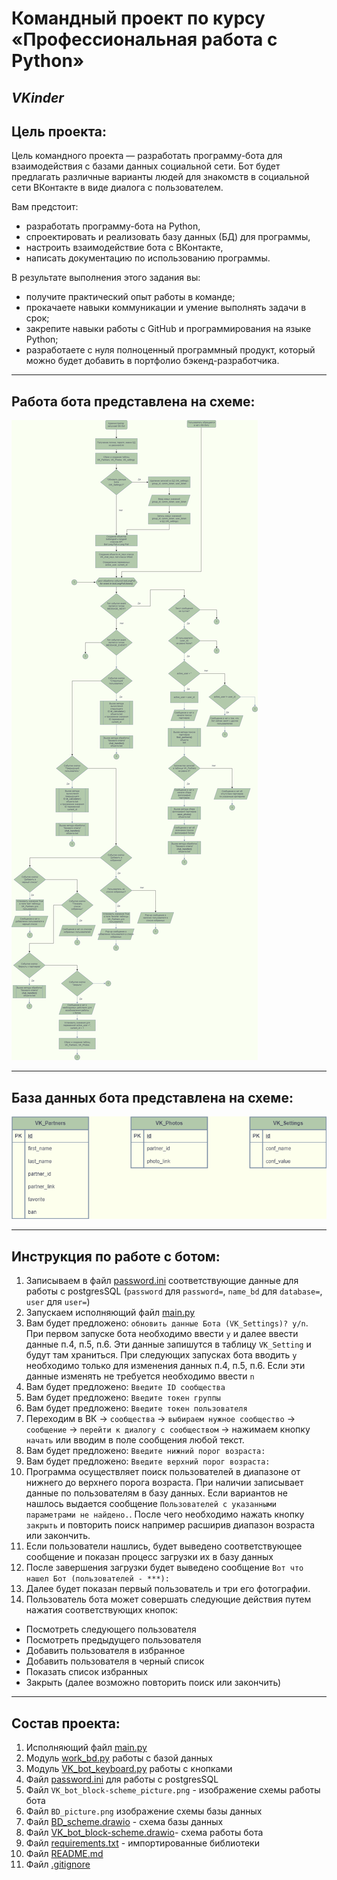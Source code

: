 # Командный проект по курсу «Профессиональная работа с Python»

## ***VKinder***

## Цель проекта:

Цель командного проекта — разработать программу-бота для взаимодействия 
с базами данных социальной сети. Бот будет предлагать различные варианты 
людей для знакомств в социальной сети ВКонтакте в виде диалога с пользователем.

Вам предстоит:

* разработать программу-бота на Python,
* спроектировать и реализовать базу данных (БД) для программы,
* настроить взаимодействие бота с ВКонтакте,
* написать документацию по использованию программы.

В результате выполнения этого задания вы:

* получите практический опыт работы в команде;
* прокачаете навыки коммуникации и умение выполнять задачи в срок;
* закрепите навыки работы с GitHub и программирования на языке Python;
* разработаете с нуля полноценный программный продукт, 
который можно будет добавить в портфолио бэкенд-разработчика.

---

## Работа бота представлена на схеме:

![VK_bot_block-scheme_picture.png](VK_bot_block-scheme_picture.png)

---

## База данных бота представлена на схеме:

![BD_picture.png](BD_picture.png)

---

## Инструкция по работе с ботом:

1. Записываем в файл [password.ini](password.ini) соответствующие данные 
для работы с postgresSQL 
(`password` для `password=`, `name_bd` для `database=`, `user` для `user=`)
2. Запускаем исполняющий файл [main.py](main.py)
3. Вам будет предложено: `обновить данные Бота (VK_Settings)? y/n`. 
При первом запуске бота необходимо ввести `y` и далее ввести данные п.4, п.5, п.6.
Эти данные запишутся в таблицу `VK_Setting` и будут там храниться. 
При следующих запусках бота вводить `y` необходимо только для изменения данных 
 п.4, п.5, п.6. Если эти данные изменять не требуется необходимо ввести `n`
4. Вам будет предложено: `Введите ID сообщества`
5. Вам будет предложено: `Введите токен группы`
6. Вам будет предложено: `Введите токен пользователя`
7. Переходим в ВК -> `сообщества` -> `выбираем нужное сообщество` -> `сообщение` -> 
`перейти к диалогу с сообществом` -> нажимаем кнопку `начать` или вводим в поле сообщения 
любой текст.
8. Вам будет предложено: `Введите нижний порог возраста:` 
9. Вам будет предложено: `Введите верхний порог возраста:` 
10. Программа осуществляет поиск пользователей в диапазоне от нижнего 
до верхнего порога возраста. При наличии записывает данные по пользователям в 
базу данных. Если вариантов не нашлось выдается сообщение 
`Пользователей с указанными параметрами не найдено.`. После чего необходимо нажать
кнопку `закрыть` и повторить поиск например расширив диапазон возраста или закончить.
11. Если пользователи нашлись, будет выведено соответствующее сообщение и показан
процесс загрузки их в базу данных
12. После завершения загрузки будет выведено сообщение 
`Вот что нашел Бот (пользователей - ***):`
13. Далее будет показан первый пользователь и три его фотографии.
14. Пользователь бота может совершать следующие действия 
путем нажатия соответствующих кнопок:
* Посмотреть следующего пользователя
* Посмотреть предыдущего пользователя
* Добавить пользователя в избранное
* Добавить пользователя в черный список
* Показать список избранных
* Закрыть (далее возможно повторить поиск или закончить)

---

## Состав проекта:

1. Исполняющий файл [main.py](main.py)
2. Модуль [work_bd.py](work_bd.py) работы с базой данных
3. Модуль [VK_bot_keyboard.py](VK_bot_keyboard.py) работы с кнопками
4. Файл [password.ini](password.ini) для работы с postgresSQL
5. Файл `VK_bot_block-scheme_picture.png` - изображение схемы работы бота
6. Файл `BD_picture.png` изображение схемы базы данных
7. Файл [BD_scheme.drawio](BD_scheme.drawio) - схема базы данных
8. Файл [VK_bot_block-scheme.drawio](VK_bot_block-scheme.drawio)- 
 схема работы бота
9. Файл [requirements.txt](requirements.txt) - импортированные библиотеки
10. Файл [README.md](README.md)
11. Файл [.gitignore](.gitignore)



